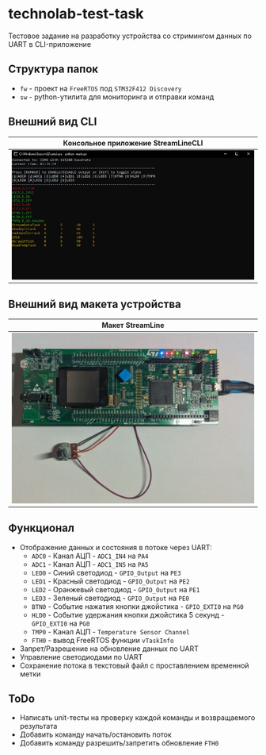 # technolab-test-task

Тестовое задание на разработку устройства со стримингом данных по UART в CLI-приложение

## Структура папок

* `fw` - проект на `FreeRTOS` под `STM32F412 Discovery`
* `sw` - python-утилита для мониторинга и отправки команд

## Внешний вид CLI
|Консольное приложение StreamLineCLI|
|---|
|![cli.jpg](./media/cli.jpg)|

## Внешний вид макета устройства

|Макет StreamLine|
|---|
|![cli.jpg](./media/board.jpg)|

## Функционал

* Отображение данных и состояния в потоке через UART:
  * `ADC0` - Канал АЦП - `ADC1_IN4` на `PA4`
  * `ADC1` - Канал АЦП - `ADC1_IN5` на `PA5`
  * `LED0` - Синий светодиод - `GPIO_Output` на `PE3`
  * `LED1` - Красный светодиод - `GPIO_Output` на `PE2`
  * `LED2` - Оранжевый светодиод - `GPIO_Output` на `PE1`
  * `LED3` - Зеленый светодиод - `GPIO_Output` на `PE0`
  * `BTN0` - Событие нажатия кнопки джойстика - `GPIO_EXTI0` на `PG0`
  * `HLD0` - Событие удержания кнопки джойстика 5 секунд - `GPIO_EXTI0` на `PG0`
  * `TMP0` - Канал АЦП - `Temperature Sensor Channel`
  * `FTH0` - вывод FreeRTOS функции `vTaskInfo`
* Запрет/Разрешение на обновление данных по UART
* Управление светодиодами по UART
* Сохранение потока в текстовый файл с проставлением временной метки

## ToDo

* Написать unit-тесты на проверку каждой команды и возвращаемого результата
* Добавить команду начать/остановить поток
* Добавить команду разрешить/запретить обновление `FTH0`